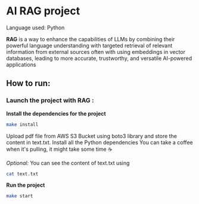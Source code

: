# AI RAG project

Language used: Python

**RAG** is a way to enhance the capabilities of LLMs by combining their powerful language understanding with targeted retrieval of relevant information from external sources often with using embeddings in vector databases, leading to more accurate, trustworthy, and versatile AI-powered applications

## How to run:

### **Launch the project with RAG :**

**Install the dependencies for the project**

```bash
make install
```

Upload pdf file from AWS S3 Bucket using boto3 library and store the content in text.txt. Install all the Python dependencies
You can take a coffee when it's pulling, it might take some time ☕

_Optional:_
You can see the content of text.txt using

```bash
cat text.txt
```

**Run the project**

```bash
make start
```
